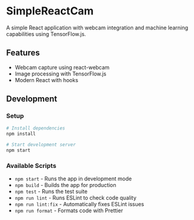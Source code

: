 # SimpleReactCam

A simple React application with webcam integration and machine learning capabilities using TensorFlow.js.

## Features

- Webcam capture using react-webcam
- Image processing with TensorFlow.js
- Modern React with hooks

## Development

### Setup

```bash
# Install dependencies
npm install

# Start development server
npm start
```

### Available Scripts

- `npm start` - Runs the app in development mode
- `npm build` - Builds the app for production
- `npm test` - Runs the test suite
- `npm run lint` - Runs ESLint to check code quality
- `npm run lint:fix` - Automatically fixes ESLint issues
- `npm run format` - Formats code with Prettier
